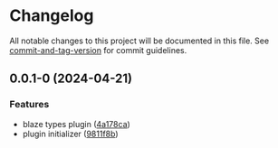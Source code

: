 # Changelog

All notable changes to this project will be documented in this file. See [commit-and-tag-version](https://github.com/absolute-version/commit-and-tag-version) for commit guidelines.

## 0.0.1-0 (2024-04-21)


### Features

* blaze types plugin ([4a178ca](https://github.com/Busy-Hour-Studio/blaze-types/commit/4a178cafa07c55c0b064edc8fd1979aee775124b))
* plugin initializer ([9811f8b](https://github.com/Busy-Hour-Studio/blaze-types/commit/9811f8ba5e83ac81590ce20d88e61450066b9b47))
